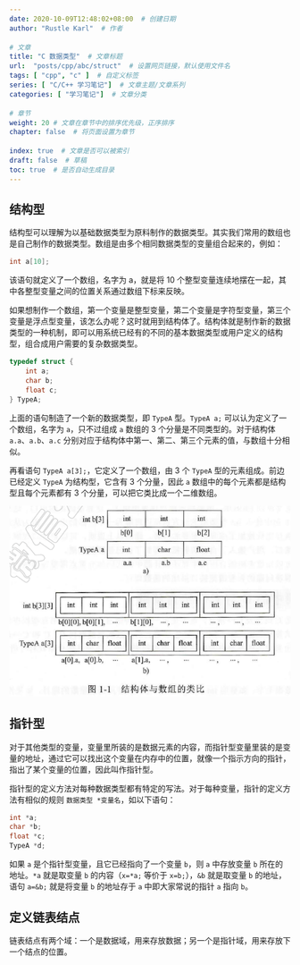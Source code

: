 ```yaml
---
date: 2020-10-09T12:48:02+08:00  # 创建日期
author: "Rustle Karl"  # 作者

# 文章
title: "C 数据类型"  # 文章标题
url:  "posts/cpp/abc/struct"  # 设置网页链接，默认使用文件名
tags: [ "cpp", "c" ]  # 自定义标签
series: [ "C/C++ 学习笔记"]  # 文章主题/文章系列
categories: [ "学习笔记"]  # 文章分类

# 章节
weight: 20 # 文章在章节中的排序优先级，正序排序
chapter: false  # 将页面设置为章节

index: true  # 文章是否可以被索引
draft: false  # 草稿
toc: true  # 是否自动生成目录
---
```


## 结构型

结构型可以理解为以基础数据类型为原料制作的数据类型。其实我们常用的数组也是自己制作的数据类型。数组是由多个相同数据类型的变量组合起来的，例如：

```c
int a[10];
```

该语句就定义了一个数组，名字为 a，就是将 10 个整型变量连续地摆在一起，其中各整型变量之间的位置关系通过数组下标来反映。

如果想制作一个数组，第一个变量是整型变量，第二个变量是字符型变量，第三个变量是浮点型变量，该怎么办呢？这时就用到结构体了。结构体就是制作新的数据类型的一种机制，即可以用系统已经有的不同的基本数据类型或用户定义的结构型，组合成用户需要的复杂数据类型。

```c
typedef struct {
    int a;
    char b;
    float c;
} TypeA;
```

上面的语句制造了一个新的数据类型，即 `TypeA` 型。`TypeA a;` 可以认为定义了一个数组，名字为 `a`，只不过组成 `a` 数组的 3 个分量是不同类型的。对于结构体 `a.a`、`a.b`、`a.c` 分别对应于结构体中第一、第二、第三个元素的值，与数组十分相似。

再看语句 `TypeA a[3];`，它定义了一个数组，由 3 个  `TypeA` 型的元素组成。前边已经定义 `TypeA` 为结构型，它含有 3 个分量，因此 `a` 数组中的每个元素都是结构型且每个元素都有 3 个分量，可以把它类比成一个二维数组。

![](../imgs/struct.png)

## 指针型

对于其他类型的变量，变量里所装的是数据元素的内容，而指针型变量里装的是变量的地址，通过它可以找出这个变量在内存中的位置，就像一个指示方向的指针，指出了某个变量的位置，因此叫作指针型。

指针型的定义方法对每种数据类型都有特定的写法。对于每种变量，指针的定义方法有相似的规则 `数据类型 *变量名`，如以下语句：

```c
int *a;
char *b;
float *c;
TypeA *d;
```

如果 `a` 是个指针型变量，且它已经指向了一个变量 `b`，则 `a` 中存放变量 `b` 所在的地址。`*a` 就是取变量 `b` 的内容（`x=*a;` 等价于 `x=b;`），`&b` 就是取变量 `b` 的地址，语句 `a=&b;` 就是将变量 `b` 的地址存于 `a` 中即大家常说的指针 `a` 指向 `b`。

## 定义链表结点

链表结点有两个域：一个是数据域，用来存放数据；另一个是指针域，用来存放下一个结点的位置。

```c

```
